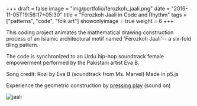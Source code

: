 +++
draft = false
image = "img/portfolio/ferozkoh_jaali.png"
date = "2016-11-05T19:56:17+05:30"
title = "Ferozkoh Jaali in Code and Rhythm"
tags = ["patterns", "code", "folk art"]
showonlyimage = true
weight = 6
+++

<!--more-->
This coding project animates the mathematical drawing construction process of an Islamic architectural motif named 'Ferozkoh Jaali'-- a six-fold tiling pattern. 

The code is synchronized to an Urdu hip-hop soundtrack female empowerment performed by the Pakistani artist Eva B.

Song credit: Rozi by Eva B (soundtrack from Ms. Marvel)
Made in p5.js

Experience the geometric construction by [pressing play](https://editor.p5js.org/anu1905/sketches/oz3LCjdEy) (sound on)

![jaali](/img/portfolio/ferozkoh_jaali.png)